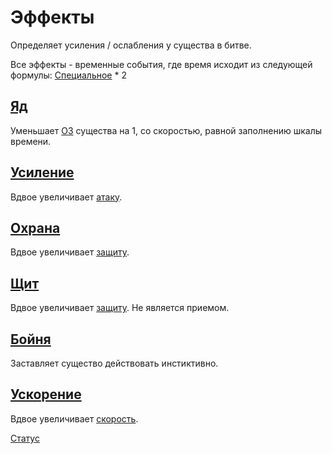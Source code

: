 # Эффекты

Определяет усиления / ослабления у существа в битве.

Все эффекты - временные события, где время исходит из следующей
формулы: [Специальное](https://github.com/Alexxx180/Desert-Rage/tree/help/Manual/Status/Stats#special) * 2

## [Яд](https://github.com/Alexxx180/Desert-Rage/blob/master/Desert-Rage/Resources/Media/Images/Menu/Skills/Poison.svg)

Уменьшает [ОЗ](https://github.com/Alexxx180/Desert-Rage/blob/help/Manual/Status/Stats/README.ru-RU.md#%D0%BE%D0%B7-%D0%BE%D1%87%D0%BA%D0%B8-%D0%B7%D0%B4%D0%BE%D1%80%D0%BE%D0%B2%D1%8C%D1%8F) существа на 1, со скоростью, равной заполнению шкалы времени.

## [Усиление](https://github.com/Alexxx180/Desert-Rage/blob/master/Desert-Rage/Resources/Media/Images/Menu/Skills/AttackUp.svg)

Вдвое увеличивает [атаку](https://github.com/Alexxx180/Desert-Rage/blob/help/Manual/Status/Stats/README.ru-RU.md#%D0%B0%D1%82%D0%B0%D0%BA%D0%B0).

## [Охрана](https://github.com/Alexxx180/Desert-Rage/blob/master/Desert-Rage/Resources/Media/Images/Menu/Skills/DefenceUp.svg)

Вдвое увеличивает [защиту](https://github.com/Alexxx180/Desert-Rage/blob/help/Manual/Status/Stats/README.ru-RU.md#%D0%B7%D0%B0%D1%89%D0%B8%D1%82%D0%B0).

## [Щит](https://github.com/Alexxx180/Desert-Rage/blob/master/Desert-Rage/Resources/Media/Images/Menu/Stats/Defence.svg)

Вдвое увеличивает [защиту](https://github.com/Alexxx180/Desert-Rage/blob/help/Manual/Status/Stats/README.ru-RU.md#%D0%B7%D0%B0%D1%89%D0%B8%D1%82%D0%B0). Не является приемом.

## [Бойня](https://github.com/Alexxx180/Desert-Rage/blob/master/Desert-Rage/Resources/Media/Images/Menu/Stats/Speed.svg)

Заставляет существо действовать инстиктивно.

## [Ускорение](https://github.com/Alexxx180/Desert-Rage/blob/master/Desert-Rage/Resources/Media/Images/Menu/Skills/SpeedUp.svg)

Вдвое увеличивает [скорость](https://github.com/Alexxx180/Desert-Rage/blob/help/Manual/Status/Stats/README.ru-RU.md#%D1%81%D0%BA%D0%BE%D1%80%D0%BE%D1%81%D1%82%D1%8C).

[Статус](https://github.com/Alexxx180/Desert-Rage/blob/help/Manual/Status/README.ru-RU.md)
